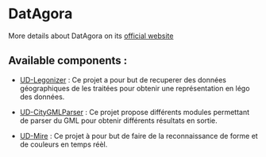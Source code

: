 # DatAgora

More details about DatAgora on its [official website](https://projet.liris.cnrs.fr/vcity/DatAgora/)

## Available components : 

 - [UD-Legonizer](https://github.com/VCityTeam/UD-Legonizer) : Ce projet a pour but de recuperer des données géographiques de les traitées pour obtenir une représentation en légo des données.
 
 - [UD-CityGMLParser](https://github.com/VCityTeam/UD-CityGMLParser) : Ce projet propose différents modules permettant de parser du GML pour obtenir différents résultats en sortie.

 - [UD-Mire](https://github.com/VCityTeam/UD-Mire) : Ce projet à pour but de faire de la reconnaissance de forme et de couleurs en temps réèl.
